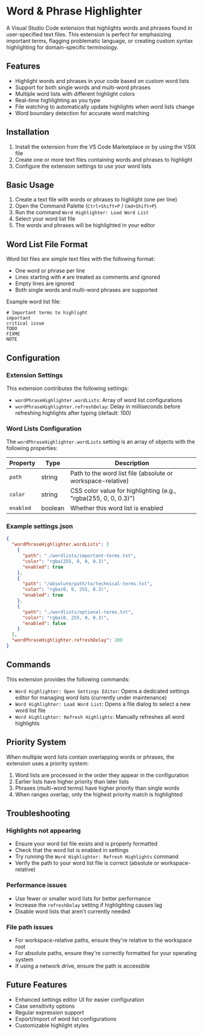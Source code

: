 # Word & Phrase Highlighter
[
](https://github.com/juangrukat/gpt-highlighter/blob/main/gpt%20highlighter.mp4)

A Visual Studio Code extension that highlights words and phrases found in user-specified text files. This extension is perfect for emphasizing important terms, flagging problematic language, or creating custom syntax highlighting for domain-specific terminology.

## Features

- Highlight words and phrases in your code based on custom word lists
- Support for both single words and multi-word phrases
- Multiple word lists with different highlight colors
- Real-time highlighting as you type
- File watching to automatically update highlights when word lists change
- Word boundary detection for accurate word matching

## Installation

1. Install the extension from the VS Code Marketplace or by using the VSIX file
2. Create one or more text files containing words and phrases to highlight
3. Configure the extension settings to use your word lists

## Basic Usage

1. Create a text file with words or phrases to highlight (one per line)
2. Open the Command Palette (`Ctrl+Shift+P` / `Cmd+Shift+P`)
3. Run the command `Word Highlighter: Load Word List`
4. Select your word list file
5. The words and phrases will be highlighted in your editor

## Word List File Format

Word list files are simple text files with the following format:

- One word or phrase per line
- Lines starting with `#` are treated as comments and ignored
- Empty lines are ignored
- Both single words and multi-word phrases are supported

Example word list file:

```
# Important terms to highlight
important
critical issue
TODO
FIXME
NOTE
```

## Configuration

### Extension Settings

This extension contributes the following settings:

* `wordPhraseHighlighter.wordLists`: Array of word list configurations
* `wordPhraseHighlighter.refreshDelay`: Delay in milliseconds before refreshing highlights after typing (default: 100)

### Word Lists Configuration

The `wordPhraseHighlighter.wordLists` setting is an array of objects with the following properties:

| Property | Type | Description |
|----------|------|-------------|
| `path` | string | Path to the word list file (absolute or workspace-relative) |
| `color` | string | CSS color value for highlighting (e.g., "rgba(255, 0, 0, 0.3)") |
| `enabled` | boolean | Whether this word list is enabled |

### Example settings.json

```json
{
  "wordPhraseHighlighter.wordLists": [
    {
      "path": "./wordlists/important-terms.txt",
      "color": "rgba(255, 0, 0, 0.3)",
      "enabled": true
    },
    {
      "path": "/absolute/path/to/technical-terms.txt",
      "color": "rgba(0, 0, 255, 0.3)",
      "enabled": true
    },
    {
      "path": "./wordlists/optional-terms.txt",
      "color": "rgba(0, 255, 0, 0.3)",
      "enabled": false
    }
  ],
  "wordPhraseHighlighter.refreshDelay": 200
}
```

## Commands

This extension provides the following commands:

* `Word Highlighter: Open Settings Editor`: Opens a dedicated settings editor for managing word lists (currently under maintenance)
* `Word Highlighter: Load Word List`: Opens a file dialog to select a new word list file
* `Word Highlighter: Refresh Highlights`: Manually refreshes all word highlights

## Priority System

When multiple word lists contain overlapping words or phrases, the extension uses a priority system:

1. Word lists are processed in the order they appear in the configuration
2. Earlier lists have higher priority than later lists
3. Phrases (multi-word terms) have higher priority than single words
4. When ranges overlap, only the highest priority match is highlighted

## Troubleshooting

### Highlights not appearing

- Ensure your word list file exists and is properly formatted
- Check that the word list is enabled in settings
- Try running the `Word Highlighter: Refresh Highlights` command
- Verify the path to your word list file is correct (absolute or workspace-relative)

### Performance issues

- Use fewer or smaller word lists for better performance
- Increase the `refreshDelay` setting if highlighting causes lag
- Disable word lists that aren't currently needed

### File path issues

- For workspace-relative paths, ensure they're relative to the workspace root
- For absolute paths, ensure they're correctly formatted for your operating system
- If using a network drive, ensure the path is accessible

## Future Features

- Enhanced settings editor UI for easier configuration
- Case sensitivity options
- Regular expression support
- Export/import of word list configurations
- Customizable highlight styles
